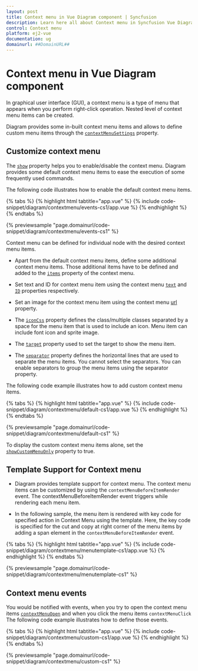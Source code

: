 ```yaml
---
layout: post
title: Context menu in Vue Diagram component | Syncfusion
description: Learn here all about Context menu in Syncfusion Vue Diagram component of Syncfusion Essential JS 2 and more.
control: Context menu 
platform: ej2-vue
documentation: ug
domainurl: ##DomainURL##
---
```


# Context menu in Vue Diagram component

<!-- markdownlint-disable MD010 -->

In graphical user interface (GUI), a context menu is a type of menu that appears when you perform right-click operation. Nested level of context menu items can be created.

Diagram provides some in-built context menu items and allows to define custom menu items through the [`contextMenuSettings`](https://ej2.syncfusion.com/vue/documentation/api/diagram/#contextMenuSettings) property.

## Customize context menu

The [`show`](https://ej2.syncfusion.com/vue/documentation/api/diagram/contextMenuSettings/#show-boolean) property helps you to enable/disable the context menu. Diagram provides some default context menu items to ease the execution of some frequently used commands.

The following code illustrates how to enable the default context menu items.

{% tabs %}
{% highlight html tabtitle="app.vue" %}
{% include code-snippet/diagram/contextmenu/events-cs1/app.vue %}
{% endhighlight %}
{% endtabs %}
        
{% previewsample "page.domainurl/code-snippet/diagram/contextmenu/events-cs1" %}

Context menu can be defined for individual node with the desired context menu items.

* Apart from the default context menu items, define some additional context menu items. Those additional items have to be defined and added to the [`items`](https://ej2.syncfusion.com/vue/documentation/api/diagram/contextMenuSettingsModel/#items) property of the context menu.

* Set text and ID for context menu item using the context menu [`text`](https://ej2.syncfusion.com/vue/documentation/api/diagram/contextMenuItemModel/#text-string) and [`ID`](https://ej2.syncfusion.com/vue/documentation/api/diagram/contextMenuItemModel/#id-string) properties respectively.

* Set an image for the context menu item using the context menu [url](https://ej2.syncfusion.com/vue/documentation/api/diagram/contextMenuItemModel/#url) property.

* The [`iconCss`](https://ej2.syncfusion.com/vue/documentation/api/diagram/contextMenuItemModel/#iconCss-string) property defines the class/multiple classes separated by a space for the menu item that is used to include an icon. Menu item can include font icon and sprite image.

* The [`target`](https://ej2.syncfusion.com/vue/documentation/api/diagram/contextMenuItemModel/#target-string) property used to set the target to show the menu item.

* The [`separator`](https://ej2.syncfusion.com/vue/documentation/api/diagram/contextMenuItemModel/#separator-boolean) property defines the horizontal lines that are used to separate the menu items. You cannot select the separators. You can enable separators to group the menu items using the separator property.

The following code example illustrates how to add custom context menu items.

{% tabs %}
{% highlight html tabtitle="app.vue" %}
{% include code-snippet/diagram/contextmenu/default-cs1/app.vue %}
{% endhighlight %}
{% endtabs %}
        
{% previewsample "page.domainurl/code-snippet/diagram/contextmenu/default-cs1" %}

To display the custom context menu items alone, set  the [`showCustomMenuOnly`](https://ej2.syncfusion.com/vue/documentation/api/diagram/contextMenuSettingsModel/#showCustomMenuOnly) property to true.

## Template Support for Context menu

* Diagram provides template support for context menu. The context menu items can be customized by using the `contextMenuBeforeItemRender` event. The contextMenuBeforeItemRender event triggers while rendering each menu item.

* In the following sample, the menu item is rendered with key code for specified action in Context Menu using the template. Here, the key code is specified for the cut and copy at right corner of the menu items by adding a span element in the `contextMenuBeforeItemRender` event.

{% tabs %}
{% highlight html tabtitle="app.vue" %}
{% include code-snippet/diagram/contextmenu/menutemplate-cs1/app.vue %}
{% endhighlight %}
{% endtabs %}
        
{% previewsample "page.domainurl/code-snippet/diagram/contextmenu/menutemplate-cs1" %}

## Context menu events

You would be notified with events, when you try to open the context menu items [`contextMenuOpen`](https://ej2.syncfusion.com/vue/documentation/api/diagram/diagramBeforeMenuOpenEventArgs/#DiagramBeforeMenuOpenEventArgs) and when you click the menu items `contextMenuClick`
The following code example illustrates how to define those events.

{% tabs %}
{% highlight html tabtitle="app.vue" %}
{% include code-snippet/diagram/contextmenu/custom-cs1/app.vue %}
{% endhighlight %}
{% endtabs %}
        
{% previewsample "page.domainurl/code-snippet/diagram/contextmenu/custom-cs1" %}